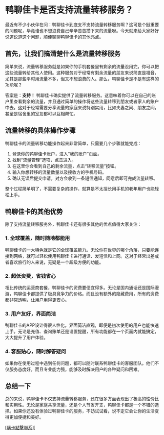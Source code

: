 # 鸭聊佳卡是否支持流量转移服务？

最近有不少小伙伴在问：鸭聊佳卡到底支不支持流量转移服务啊？这可是个挺重要的问题呢，毕竟谁也不想浪费自己辛辛苦苦攒下来的流量呀。今天就来给大家好好说道说道这个问题，顺便聊聊鸭聊佳卡的其他亮点。

## 首先，让我们搞清楚什么是流量转移服务

简单来说，流量转移服务就是如果你的手机套餐里有剩余的流量没用完，你可以把这些流量转给其他人使用。这种服务对于经常有剩余流量的朋友来说简直是福音，尤其是那些平时用流量不多，但又不想浪费的人。那么，鸭聊佳卡是不是有这样的功能呢？

答案是：**支持！** 鸭聊佳卡确实提供了流量转移服务。这意味着你可以在自己的账户里查看剩余的流量，并且通过简单的操作将这些流量转移到朋友或者家人的账户中去。这对于经常需要分享流量的家庭来说特别实用，比如夫妻之间、朋友之间，甚至是宿舍里的室友都可以互相帮忙。

## 流量转移的具体操作步骤

鸭聊佳卡的流量转移功能操作起来非常简单，只需要几个步骤就能完成：

1. 登录你的鸭聊佳卡账户，进入“我的账户”页面。
2. 找到“流量管理”选项，点击进入。
3. 在这里你会看到自己的剩余流量，点击“转移流量”按钮。
4. 输入你想转移的流量数量以及接收方的手机号码。
5. 确认无误后提交申请，对方会收到一条短信通知，同意后即可完成流量转移。

整个过程简单明了，不需要复杂的操作，就算是不太擅长用手机的老年用户也能轻松上手。

## 鸭聊佳卡的其他优势

除了支持流量转移服务外，鸭聊佳卡还有很多其他的优点值得大家关注：

### 1. 全球覆盖，随时随地都能用

鸭聊佳卡的一大特色就是它的全球覆盖能力。无论你在世界的哪个角落，只要能连接到网络，就可以轻松使用鸭聊佳卡进行通话、发短信和上网。这对于经常出差或者喜欢旅行的人来说，无疑是一个超级方便的功能。

### 2. 超低资费，省钱省心

相比传统的运营商套餐，鸭聊佳卡的资费要便宜得多。无论是国内通话还是国际漫游，鸭聊佳卡都提供了极具竞争力的价格。而且没有额外的隐藏费用，所有的资费都非常透明，让用户用得更安心。

### 3. 用户友好，界面简洁

鸭聊佳卡的APP设计得很人性化，界面简洁直观，即便是初次使用的用户也能快速上手。无论是充值、查询账单还是设置提醒，所有功能都在一个页面内就能搞定，大大提升了用户体验。

### 4. 客服贴心，随时解答疑问

如果你在使用过程中遇到任何问题，都可以随时联系鸭聊佳卡的客服团队。他们不仅服务态度好，而且专业能力强，能够及时解决用户的各种疑问和困难。

## 总结一下

总的来说，鸭聊佳卡不仅支持流量转移服务，还在很多方面表现出了极高的性价比和实用性。无论是家庭共享流量，还是个人节省开支，鸭聊佳卡都是一个不错的选择。如果你还没有体验过鸭聊佳卡的服务，不妨试试看，说不定它会让你的生活变得更加便捷和美好。

[[購卡點擊聯系](https://t.me/s/esim1088)]]